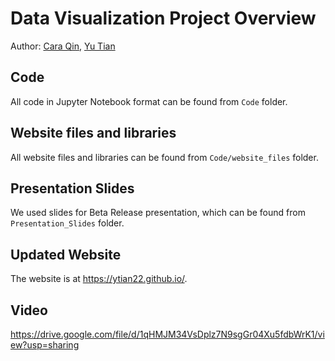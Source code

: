 # Data Visualization Project Overview
Author: [Cara Qin](http://www.linkedin.com/in/caraqin/), [Yu Tian](http://www.linkedin.com/in/yutian1)

## Code
All code in Jupyter Notebook format can be found from `Code` folder.

## Website files and libraries
All website files and libraries can be found from `Code/website_files` folder.

## Presentation Slides
We used slides for Beta Release presentation, which can be found from `Presentation_Slides` folder.

## Updated Website
The website is at https://ytian22.github.io/.

## Video
https://drive.google.com/file/d/1qHMJM34VsDplz7N9sgGr04Xu5fdbWrK1/view?usp=sharing

